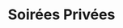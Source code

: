 ---
title: "Soirées Privées"
description: "Des événements sur mesure dans les lieux les plus prestigieux, orchestrés dans les moindres détails pour créer des moments inoubliables."
image: "https://images.unsplash.com/photo-1519671482749-fd09be7ccebf?auto=format&fit=crop&q=80"
icon: "Calendar"
services:
  - "Lieux d'exception"
  - "Chef étoilé"
  - "Entertainment personnalisé"
---